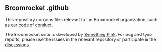 ## Broomrocket .github

This repository contains files relevant to the Broomrocket organization, such as our [code of conduct](https://github.com/broomrocket/.github/blob/main/CODE_OF_CONDUCT.md).

The Broomrocket suite is developed by [Something Pink](https://github.com/somethingpinkgmbh). For bug and typo reports, please use the issues in the relevant repository or participate in the [discussions](https://github.com/orgs/broomrocket/discussions).
